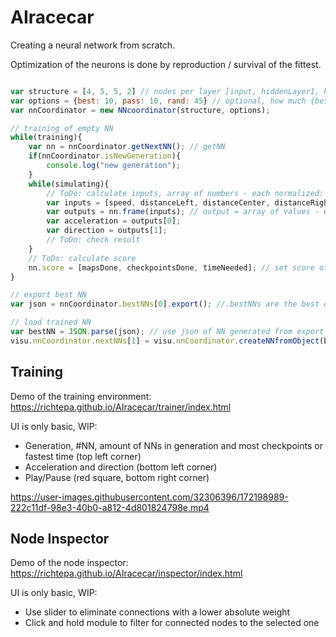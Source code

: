 # AIracecar

Creating a neural network from scratch.

Optimization of the neurons is done by reproduction / survival of the fittest.

```javascript

var structure = [4, 5, 5, 2] // nodes per layer [input, hiddenLayer1, hiddenLayer2, output]
var options = {best: 10, pass: 10, rand: 45} // optional, how much {best: <reproduce each with each>, pass: <keep to next gen>, rand: <additional random>}
var nnCoordinator = new NNcoordinator(structure, options);

// training of empty NN
while(training){
    var nn = nnCoordinator.getNextNN(); // getNN
    if(nnCoordinator.isNewGeneration){
        console.log("new generation");
    }
    while(simulating){
        // ToDo: calculate inputs, array of numbers - each normalized: -1 to 1
        var inputs = [speed, distanceLeft, distanceCenter, distanceRight];
        var outputs = nn.frame(inputs); // output = array of values - each normalized: -1 to 1
        var acceleration = outputs[0];
        var direction = outputs[1];
        // ToDo: check result
    }
    // ToDo: calculate score
    nn.score = [mapsDone, checkpointsDone, timeNeeded]; // set score of NN (most important to least important property)
}

// export best NN
var json = nnCoordinator.bestNNs[0].export(); //.bestNNs are the best of the last fully tested gen

// load trained NN
var bestNN = JSON.parse(json); // use json of NN generated from export
visu.nnCoordinator.nextNNs[1] = visu.nnCoordinator.createNNfromObject(bestNN); // load NN to position 2 of the next NNs (obviously before simulation of this position)

```

## Training

Demo of the training environment:
https://richtepa.github.io/AIracecar/trainer/index.html

UI is only basic, WIP:
* Generation, #NN, amount of NNs in generation and most checkpoints or fastest time (top left corner)
* Acceleration and direction (bottom left corner)
* Play/Pause (red square, bottom right corner)

https://user-images.githubusercontent.com/32306396/172198989-222c11df-98e3-40b0-a812-4d801824798e.mp4


## Node Inspector

Demo of the node inspector:
https://richtepa.github.io/AIracecar/inspector/index.html

UI is only basic, WIP:
* Use slider to eliminate connections with a lower absolute weight
* Click and hold module to filter for connected nodes to the selected one
